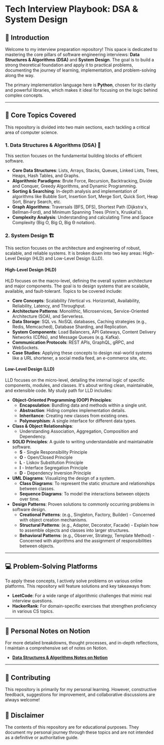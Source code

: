 # Tech Interview Playbook: DSA & System Design

## 🚀 Introduction

Welcome to my interview preparation repository! This space is dedicated to mastering the core pillars of software engineering interviews: **Data Structures & Algorithms (DSA)** and **System Design**. The goal is to build a strong theoretical foundation and apply it to practical problems, documenting the journey of learning, implementation, and problem-solving along the way.

The primary implementation language here is **Python**, chosen for its clarity and powerful libraries, which makes it ideal for focusing on the logic behind complex concepts.

***

## 🎯 Core Topics Covered

This repository is divided into two main sections, each tackling a critical area of computer science.

### 1. Data Structures & Algorithms (DSA) 🧠

This section focuses on the fundamental building blocks of efficient software.

* **Core Data Structures**: Lists, Arrays, Stacks, Queues, Linked Lists, Trees, Heaps, Hash Tables, and Graphs.
* **Algorithmic Paradigms**: Brute Force, Recursion, Backtracking, Divide and Conquer, Greedy Algorithms, and Dynamic Programming.
* **Sorting & Searching**: In-depth analysis and implementation of algorithms like Bubble Sort, Insertion Sort, Merge Sort, Quick Sort, Heap Sort, Binary Search, etc.
* **Graph Algorithms**: Traversals (BFS, DFS), Shortest Path (Dijkstra's, Bellman-Ford), and Minimum Spanning Trees (Prim's, Kruskal's).
* **Complexity Analysis**: Understanding and calculating Time and Space Complexity (Big O, Big Ω, Big Θ notation).

### 2. System Design 🏗️

This section focuses on the architecture and engineering of robust, scalable, and reliable systems. It is broken down into two key areas: High-Level Design (HLD) and Low-Level Design (LLD).

#### **High-Level Design (HLD)**
HLD focuses on the macro-level, defining the overall system architecture and major components. The goal is to design systems that are scalable, available, and fault-tolerant. Topics to be covered include:

* **Core Concepts**: Scalability (Vertical vs. Horizontal), Availability, Reliability, Latency, and Throughput.
* **Architecture Patterns**: Monolithic, Microservices, Service-Oriented Architecture (SOA), and Serverless.
* **Data Storage**: SQL vs. NoSQL databases, Caching strategies (e.g., Redis, Memcached), Database Sharding, and Replication.
* **System Components**: Load Balancers, API Gateways, Content Delivery Networks (CDNs), and Message Queues (e.g. Kafka).
* **Communication Protocols**: REST APIs, GraphQL, gRPC, and WebSockets.
* **Case Studies**: Applying these concepts to design real-world systems like a URL shortener, a social media feed, an e-commerce site, etc.

#### **Low-Level Design (LLD)**
LLD focuses on the micro-level, detailing the internal logic of specific components, modules, and classes. It's about writing clean, maintainable, and extensible code. My study path for LLD includes:

* **Object-Oriented Programming (OOP) Principles**:
    * **Encapsulation**: Bundling data and methods within a single unit.
    * **Abstraction**: Hiding complex implementation details.
    * **Inheritance**: Creating new classes from existing ones.
    * **Polymorphism**: A single interface for different data types.
* **Class & Object Relationships**:
    * Understanding Association, Aggregation, Composition and Dependency.
* **SOLID Principles**: A guide to writing understandable and maintainable software.
    * **S** - Single Responsibility Principle
    * **O** - Open/Closed Principle
    * **L** - Liskov Substitution Principle
    * **I** - Interface Segregation Principle
    * **D** - Dependency Inversion Principle
* **UML Diagrams**: Visualizing the design of a system.
    * **Class Diagrams**: To represent the static structure and relationships between classes.
    * **Sequence Diagrams**: To model the interactions between objects over time.
* **Design Patterns**: Proven solutions to commonly occurring problems in software design.
    * **Creational Patterns**: (e.g., Singleton, Factory, Builder) - Concerned with object creation mechanisms.
    * **Structural Patterns**: (e.g., Adapter, Decorator, Facade) - Explain how to assemble objects and classes into larger structures.
    * **Behavioral Patterns**: (e.g., Observer, Strategy, Template Method) - Concerned with algorithms and the assignment of responsibilities between objects.

***

## 💻 Problem-Solving Platforms

To apply these concepts, I actively solve problems on various online platforms. This repository will feature solutions and key takeaways from:

* **LeetCode**: For a wide range of algorithmic challenges that mimic real interview questions.
* **HackerRank**: For domain-specific exercises that strengthen proficiency in various CS topics.

***

## 📝 Personal Notes on Notion

For more detailed breakdowns, thought processes, and in-depth reflections, I maintain a comprehensive set of notes on Notion.

* [**Data Structures & Algorithms Notes on Notion**](https://shreytrivedi577.notion.site/Data-Structures-Algorithms-057f78e59b674e8380168608dd0e52e0)

***

## 🤝 Contributing

This repository is primarily for my personal learning. However, constructive feedback, suggestions for improvement, and collaborative discussions are always welcome!

## 📜 Disclaimer

The contents of this repository are for educational purposes. They document my personal journey through these topics and are not intended as a definitive or authoritative guide.